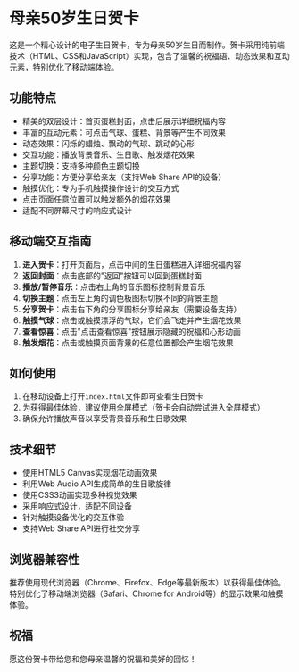 # 母亲50岁生日贺卡

这是一个精心设计的电子生日贺卡，专为母亲50岁生日而制作。贺卡采用纯前端技术（HTML、CSS和JavaScript）实现，包含了温馨的祝福语、动态效果和互动元素，特别优化了移动端体验。

## 功能特点

- 精美的双层设计：首页蛋糕封面，点击后展示详细祝福内容
- 丰富的互动元素：可点击气球、蛋糕、背景等产生不同效果
- 动态效果：闪烁的蜡烛、飘动的气球、跳动的心形
- 交互功能：播放背景音乐、生日歌、触发烟花效果
- 主题切换：支持多种颜色主题切换
- 分享功能：方便分享给亲友（支持Web Share API的设备）
- 触摸优化：专为手机触摸操作设计的交互方式
- 点击页面任意位置可以触发额外的烟花效果
- 适配不同屏幕尺寸的响应式设计

## 移动端交互指南

1. **进入贺卡**：打开页面后，点击中间的生日蛋糕进入详细祝福内容
2. **返回封面**：点击底部的"返回"按钮可以回到蛋糕封面
3. **播放/暂停音乐**：点击右上角的音乐图标控制背景音乐
4. **切换主题**：点击左上角的调色板图标切换不同的背景主题
5. **分享贺卡**：点击右下角的分享图标分享给亲友（需要设备支持）
6. **触摸气球**：点击或触摸漂浮的气球，它们会飞走并产生烟花效果
7. **查看惊喜**：点击"点击查看惊喜"按钮展示隐藏的祝福和心形动画
8. **触发烟花**：点击或触摸页面背景的任意位置都会产生烟花效果

## 如何使用

1. 在移动设备上打开`index.html`文件即可查看生日贺卡
2. 为获得最佳体验，建议使用全屏模式（贺卡会自动尝试进入全屏模式）
3. 确保允许播放声音以享受背景音乐和生日歌效果

## 技术细节

- 使用HTML5 Canvas实现烟花动画效果
- 利用Web Audio API生成简单的生日歌旋律
- 使用CSS3动画实现多种视觉效果
- 采用响应式设计，适配不同设备
- 针对触摸设备优化的交互体验
- 支持Web Share API进行社交分享

## 浏览器兼容性

推荐使用现代浏览器（Chrome、Firefox、Edge等最新版本）以获得最佳体验。特别优化了移动端浏览器（Safari、Chrome for Android等）的显示效果和触摸体验。

## 祝福

愿这份贺卡带给您和您母亲温馨的祝福和美好的回忆！ 